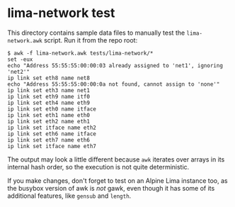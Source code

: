 # lima-network test

This directory contains sample data files to manually test the
`lima-network.awk` script. Run it from the repo root:

```console
$ awk -f lima-network.awk tests/lima-network/*
set -eux
echo "Address 55:55:55:00:00:03 already assigned to 'net1', ignoring 'net2'"
ip link set eth8 name net8
echo "Address 55:55:55:00:00:0a not found, cannot assign to 'none'"
ip link set eth3 name net1
ip link set eth9 name itf0
ip link set eth4 name eth9
ip link set eth0 name itface
ip link set eth1 name eth0
ip link set eth2 name eth1
ip link set itface name eth2
ip link set eth6 name itface
ip link set eth7 name eth6
ip link set itface name eth7
```

The output may look a little different because `awk` iterates over arrays
in its internal hash order, so the execution is not quite deterministic.

If you make changes, don't forget to test on an Alpine Lima instance too,
as the busybox version of awk is *not* gawk, even though it has some of its
additional features, like `gensub` and `length`.
